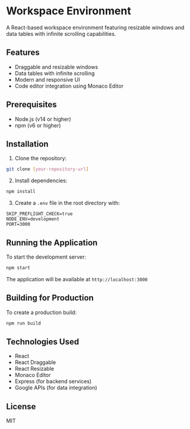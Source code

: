 # Workspace Environment

A React-based workspace environment featuring resizable windows and data tables with infinite scrolling capabilities.

## Features

- Draggable and resizable windows
- Data tables with infinite scrolling
- Modern and responsive UI
- Code editor integration using Monaco Editor

## Prerequisites

- Node.js (v14 or higher)
- npm (v6 or higher)

## Installation

1. Clone the repository:
```bash
git clone [your-repository-url]
```

2. Install dependencies:
```bash
npm install
```

3. Create a `.env` file in the root directory with:
```
SKIP_PREFLIGHT_CHECK=true
NODE_ENV=development
PORT=3000
```

## Running the Application

To start the development server:

```bash
npm start
```

The application will be available at `http://localhost:3000`

## Building for Production

To create a production build:

```bash
npm run build
```

## Technologies Used

- React
- React Draggable
- React Resizable
- Monaco Editor
- Express (for backend services)
- Google APIs (for data integration)

## License

MIT 